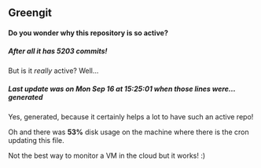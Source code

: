 ## Greengit

#### Do you wonder why this repository is so active?

##### After all it has 5203 commits!

But is it *really* active? Well...

##### Last update was on Mon Sep 16 at 15:25:01 when those lines were... generated

Yes, generated, because it certainly helps a lot to have such an active repo!

Oh and there was **53%** disk usage on the machine
where there is the cron updating this file.

Not the best way to monitor a VM in the cloud but it works! :)
